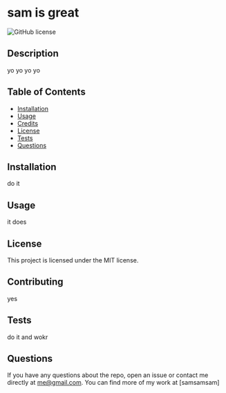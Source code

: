 # sam is great

  ![GitHub license](https://img.shields.io/badge/license-MIT-blue.svg)

  ## Description

  yo yo yo yo

  ## Table of Contents

  - [Installation](#installation)
  - [Usage](#usage)
  - [Credits](#credits)
  - [License](#license)
  - [Tests](#tests)
  - [Questions](#questions)

  ## Installation

  do it

  ## Usage

  it does

  ## License


 This project is licensed under the MIT license.

  ## Contributing

  yes

  ## Tests

  do it and wokr

  ## Questions

  If you have any questions about the repo, open an issue or contact me directly at me@gmail.com. You can find more of my work at [samsamsam]




